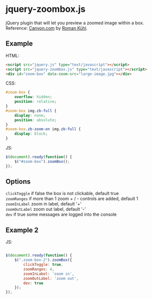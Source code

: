 jquery-zoombox.js
===========
jQuery plugin that will let you preview a zoomed image within a box.  
Reference: [Canyon.com](https://www.canyon.com/en/mountainbikes/bike.html?b=3665)
by [Roman Kühl](http://www.kuhl.pl).  

Example
---
HTML:    
```html
<script src="jquery.js" type="text/javascript"></script>  
<script src="jquery-zoombox.js" type="text/javascript"></script>
<div id="zoom-box" data-zoom-src="large-image.jpg"></div>
```  
CSS:    
```css
#zoom-box {
	overflow: hidden;
	position: relative;
}
#zoom-box img.zb-full {
	display: none;
	position: absolute;
}
#zoom-box.zb-zoom-on img.zb-full {
	display: block;
}
```  
JS:  
```javascript
$(document).ready(function() {
	$("#zoom-box").zoomBox();
});
```
Options
---
```clickToggle``` if false the box is not clickable, default true   
```zoomRanges``` if more than 1 zoom + / - controls are added, default 1   
```zoomInLabel``` zoom in label, default '+'   
```zoomOutLabel``` zoom out label, default '-'   
```dev``` if true some messages are logged into the console  

Example 2
---
JS:  
```javascript

$(document).ready(function() {
	$(".zoom-box-2").zoomBox({
		clickToggle: true,
		zoomRanges: 4,
		zoomInLabel: 'zoom in',
		zoomOutLabel: 'zoom out',
		dev: true
	});
});
```
